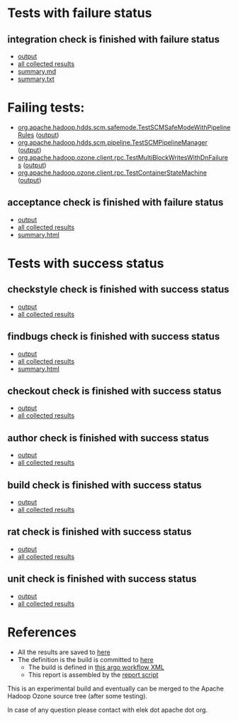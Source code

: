 # Tests with failure status

## integration check is finished with failure status

   * [output](https://raw.githubusercontent.com/elek/ozone-ci-03/master/pr/pr-hdds-2464-qsgcv/integration/output.log)
   * [all collected results](https://github.com/elek/ozone-ci-03/tree/master/pr/pr-hdds-2464-qsgcv/integration)
   * [summary.md](https://github.com/elek/ozone-ci-03/tree/master/pr/pr-hdds-2464-qsgcv/integration/summary.md)
   * [summary.txt](https://github.com/elek/ozone-ci-03/tree/master/pr/pr-hdds-2464-qsgcv/integration/summary.txt)

# Failing tests: 

 * [org.apache.hadoop.hdds.scm.safemode.TestSCMSafeModeWithPipelineRules](hadoop-ozone/integration-test/org.apache.hadoop.hdds.scm.safemode.TestSCMSafeModeWithPipelineRules.txt) ([output](hadoop-ozone/integration-test/org.apache.hadoop.hdds.scm.safemode.TestSCMSafeModeWithPipelineRules-output.txt))
 * [org.apache.hadoop.hdds.scm.pipeline.TestSCMPipelineManager](hadoop-ozone/integration-test/org.apache.hadoop.hdds.scm.pipeline.TestSCMPipelineManager.txt) ([output](hadoop-ozone/integration-test/org.apache.hadoop.hdds.scm.pipeline.TestSCMPipelineManager-output.txt))
 * [org.apache.hadoop.ozone.client.rpc.TestMultiBlockWritesWithDnFailures](hadoop-ozone/integration-test/org.apache.hadoop.ozone.client.rpc.TestMultiBlockWritesWithDnFailures.txt) ([output](hadoop-ozone/integration-test/org.apache.hadoop.ozone.client.rpc.TestMultiBlockWritesWithDnFailures-output.txt))
 * [org.apache.hadoop.ozone.client.rpc.TestContainerStateMachine](hadoop-ozone/integration-test/org.apache.hadoop.ozone.client.rpc.TestContainerStateMachine.txt) ([output](hadoop-ozone/integration-test/org.apache.hadoop.ozone.client.rpc.TestContainerStateMachine-output.txt))

## acceptance check is finished with failure status

   * [output](https://raw.githubusercontent.com/elek/ozone-ci-03/master/pr/pr-hdds-2464-qsgcv/acceptance/output.log)
   * [all collected results](https://github.com/elek/ozone-ci-03/tree/master/pr/pr-hdds-2464-qsgcv/acceptance)
   * [summary.html](https://elek.github.io/ozone-ci-03/pr/pr-hdds-2464-qsgcv/acceptance/summary.html)



# Tests with success status

## checkstyle check is finished with success status

   * [output](https://raw.githubusercontent.com/elek/ozone-ci-03/master/pr/pr-hdds-2464-qsgcv/checkstyle/output.log)
   * [all collected results](https://github.com/elek/ozone-ci-03/tree/master/pr/pr-hdds-2464-qsgcv/checkstyle)


## findbugs check is finished with success status

   * [output](https://raw.githubusercontent.com/elek/ozone-ci-03/master/pr/pr-hdds-2464-qsgcv/findbugs/output.log)
   * [all collected results](https://github.com/elek/ozone-ci-03/tree/master/pr/pr-hdds-2464-qsgcv/findbugs)
   * [summary.html](https://elek.github.io/ozone-ci-03/pr/pr-hdds-2464-qsgcv/findbugs/summary.html)


## checkout check is finished with success status

   * [output](https://raw.githubusercontent.com/elek/ozone-ci-03/master/pr/pr-hdds-2464-qsgcv/checkout/output.log)
   * [all collected results](https://github.com/elek/ozone-ci-03/tree/master/pr/pr-hdds-2464-qsgcv/checkout)


## author check is finished with success status

   * [output](https://raw.githubusercontent.com/elek/ozone-ci-03/master/pr/pr-hdds-2464-qsgcv/author/output.log)
   * [all collected results](https://github.com/elek/ozone-ci-03/tree/master/pr/pr-hdds-2464-qsgcv/author)


## build check is finished with success status

   * [output](https://raw.githubusercontent.com/elek/ozone-ci-03/master/pr/pr-hdds-2464-qsgcv/build/output.log)
   * [all collected results](https://github.com/elek/ozone-ci-03/tree/master/pr/pr-hdds-2464-qsgcv/build)


## rat check is finished with success status

   * [output](https://raw.githubusercontent.com/elek/ozone-ci-03/master/pr/pr-hdds-2464-qsgcv/rat/output.log)
   * [all collected results](https://github.com/elek/ozone-ci-03/tree/master/pr/pr-hdds-2464-qsgcv/rat)


## unit check is finished with success status

   * [output](https://raw.githubusercontent.com/elek/ozone-ci-03/master/pr/pr-hdds-2464-qsgcv/unit/output.log)
   * [all collected results](https://github.com/elek/ozone-ci-03/tree/master/pr/pr-hdds-2464-qsgcv/unit)




# References

 * All the results are saved to [here](https://github.com/elek/ozone-ci-03/tree/master/pr/pr-hdds-2464-qsgcv/)
 * The definition is the build is committed to [here](https://github.com/elek/argo-ozone)
    * The build is defined in [this argo workflow XML](https://github.com/elek/argo-ozone/blob/master/ozone-build.yaml)
    * This report is assembled by the [report script](https://github.com/elek/argo-ozone/blob/master/scripts/report.sh)

This is an experimental build and eventually can be merged to the Apache Hadoop Ozone source tree (after some testing).

In case of any question please contact with elek dot apache dot org.
